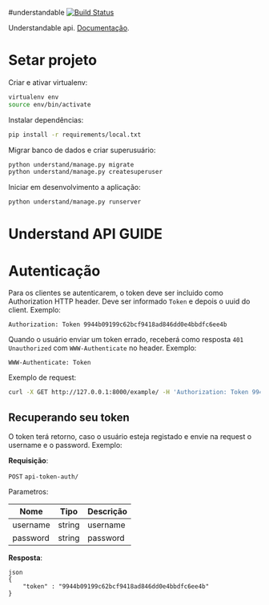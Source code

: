 #understandable
[![Build Status](https://travis-ci.org/VitorCapuano/understandable.svg?branch=master)](https://travis-ci.org/VitorCapuano/understandable)

Understandable api. [Documentação](http://VitorCapuano.github.io/understandable/).

# Setar projeto
Criar e ativar virtualenv:

```bash
virtualenv env
source env/bin/activate
```
Instalar dependências:

```bash
pip install -r requirements/local.txt
```

Migrar banco de dados e criar superusuário:
```bash
python understand/manage.py migrate
python understand/manage.py createsuperuser
```

Iniciar em desenvolvimento a aplicação:
```bash
python understand/manage.py runserver
```

# Understand API GUIDE

# Autenticação
Para os clientes se autenticarem, o token deve ser incluido como Authorization HTTP header. Deve ser informado `Token` e depois o uuid do client. Exemplo:

```
Authorization: Token 9944b09199c62bcf9418ad846dd0e4bbdfc6ee4b
```

Quando o usuário enviar um token errado, receberá como resposta `401 Unauthorized` com `WWW-Authenticate` no header. Exemplo:

```
WWW-Authenticate: Token
```

Exemplo de request:

```bash
curl -X GET http://127.0.0.1:8000/example/ -H 'Authorization: Token 9944b09199c62bcf9418ad846dd0e4bbdfc6ee4b'
```

## Recuperando seu token
O token terá retorno, caso o usuário esteja registado e envie na request o username e o password. Exemplo:

**Requisição**:

`POST` `api-token-auth/`

Parametros:

Nome | Tipo | Descrição
---|---|---
username | string | username
password | string | password

**Resposta**:
```
json
{
    "token" : "9944b09199c62bcf9418ad846dd0e4bbdfc6ee4b"
}
```
